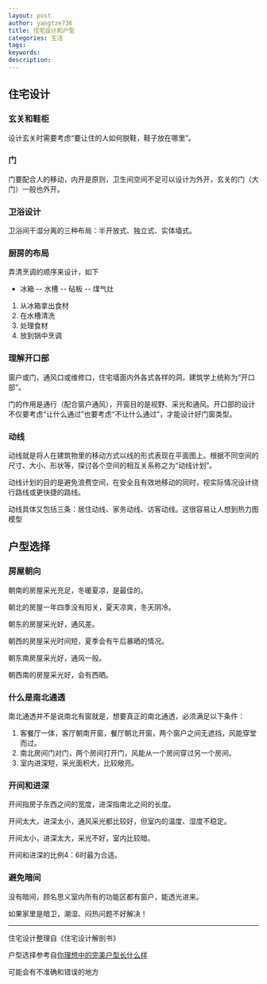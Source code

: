 ```yaml
---
layout: post
author: yangtze736
title: 住宅设计和户型
categories: 生活
tags: 
keywords:
description:
---
```


## 住宅设计

### 玄关和鞋柜

设计玄关时需要考虑“要让住的人如何脱鞋，鞋子放在哪里”。

### 门

门要配合人的移动，内开是原则，卫生间空间不足可以设计为外开，玄关的门（大门）一般也外开。

### 卫浴设计

卫浴间干湿分离的三种布局：半开放式、独立式、实体墙式。

### 厨房的布局

弄清烹调的顺序来设计，如下

- 冰箱 -- 水槽 -- 砧板 -- 煤气灶

1. 从冰箱拿出食材
2. 在水槽清洗
3. 处理食材
4. 放到锅中烹调

### 理解开口部

窗户或门，通风口或维修口，住宅墙面内外各式各样的洞，建筑学上统称为“开口部”。

门的作用是通行（配合窗户通风），开窗目的是视野、采光和通风。开口部的设计不仅要考虑“让什么通过”也要考虑“不让什么通过”，才能设计好门窗类型。

<!-- more -->

### 动线

动线就是将人在建筑物里的移动方式以线的形式表现在平面图上。根据不同空间的尺寸、大小、形状等，探讨各个空间的相互关系称之为“动线计划”。

动线计划的目的是避免浪费空间，在安全且有效地移动的同时，视实际情况设计绕行路线或更快捷的路线。

动线具体又包括三条：居住动线、家务动线、访客动线。这很容易让人想到热力图模型


## 户型选择

### 房屋朝向

朝南的房屋采光充足，冬暖夏凉，是最佳的。

朝北的房屋一年四季没有阳关，夏天凉爽，冬天阴冷。

朝东的房屋采光好，通风差。

朝西的房屋采光时间短，夏季会有午后暴晒的情况。

朝东南房屋采光好，通风一般。

朝西南的房屋采光好，会有西晒。

### 什么是南北通透

南北通透并不是说南北有窗就是，想要真正的南北通透，必须满足以下条件：

1. 客餐厅一体，客厅朝南开窗，餐厅朝北开窗，两个窗户之间无遮挡，风能穿堂而过。
2. 南北房间门对门，两个房间打开门，风能从一个房间穿过另一个房间。
3. 室内进深短，采光面积大，比较敞亮。

### 开间和进深

开间指房子东西之间的宽度，进深指南北之间的长度。

开间太大，进深太小，通风采光都比较好，但室内的温度、湿度不稳定。

开间太小，进深太大，采光不好，室内比较暗。

开间和进深的比例4：6时最为合适。

### 避免暗间

没有暗间，顾名思义室内所有的功能区都有窗户，能透光进来。

如果家里是暗卫，潮湿、闷热问题不好解决！

---

住宅设计整理自《住宅设计解剖书》

户型选择参考自[你理想中的完美户型长什么样][1]

可能会有不准确和错误的地方

[1]: https://www.zhihu.com/question/277577266/answer/481068603
